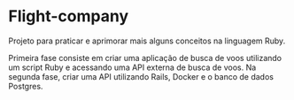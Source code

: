 # Flight-company
Projeto para praticar e aprimorar mais alguns conceitos na linguagem Ruby.

Primeira fase consiste em criar uma aplicação de busca de voos utilizando um script Ruby e acessando uma API externa de busca de voos. Na segunda fase, criar uma API utilizando Rails, Docker e o banco de dados Postgres.
